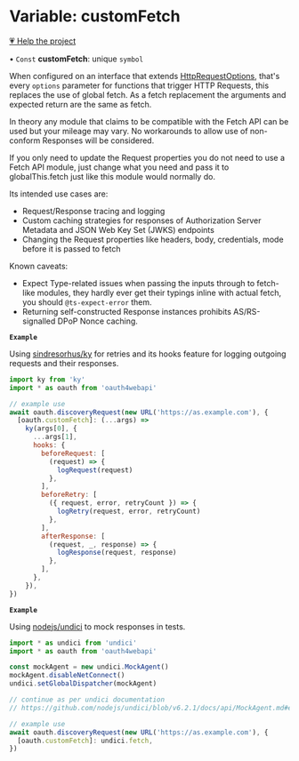 # Variable: customFetch

[💗 Help the project](https://github.com/sponsors/panva)

• `Const` **customFetch**: unique `symbol`

When configured on an interface that extends [HttpRequestOptions](../interfaces/HttpRequestOptions.md), that's every `options`
parameter for functions that trigger HTTP Requests, this replaces the use of global fetch. As a
fetch replacement the arguments and expected return are the same as fetch.

In theory any module that claims to be compatible with the Fetch API can be used but your mileage
may vary. No workarounds to allow use of non-conform Responses will be considered.

If you only need to update the Request properties you do not need to use a Fetch API
module, just change what you need and pass it to globalThis.fetch just like this module would
normally do.

Its intended use cases are:

- Request/Response tracing and logging
- Custom caching strategies for responses of Authorization Server Metadata and JSON Web Key Set
  (JWKS) endpoints
- Changing the Request properties like headers, body, credentials, mode before it is passed
  to fetch

Known caveats:

- Expect Type-related issues when passing the inputs through to fetch-like modules, they hardly
  ever get their typings inline with actual fetch, you should `@ts-expect-error` them.
- Returning self-constructed Response instances prohibits AS/RS-signalled DPoP Nonce
  caching.

**`Example`**

Using [sindresorhus/ky](https://github.com/sindresorhus/ky) for retries and its hooks feature for
logging outgoing requests and their responses.

```js
import ky from 'ky'
import * as oauth from 'oauth4webapi'

// example use
await oauth.discoveryRequest(new URL('https://as.example.com'), {
  [oauth.customFetch]: (...args) =>
    ky(args[0], {
      ...args[1],
      hooks: {
        beforeRequest: [
          (request) => {
            logRequest(request)
          },
        ],
        beforeRetry: [
          ({ request, error, retryCount }) => {
            logRetry(request, error, retryCount)
          },
        ],
        afterResponse: [
          (request, _, response) => {
            logResponse(request, response)
          },
        ],
      },
    }),
})
```

**`Example`**

Using [nodejs/undici](https://github.com/nodejs/undici) to mock responses in tests.

```js
import * as undici from 'undici'
import * as oauth from 'oauth4webapi'

const mockAgent = new undici.MockAgent()
mockAgent.disableNetConnect()
undici.setGlobalDispatcher(mockAgent)

// continue as per undici documentation
// https://github.com/nodejs/undici/blob/v6.2.1/docs/api/MockAgent.md#example---basic-mocked-request

// example use
await oauth.discoveryRequest(new URL('https://as.example.com'), {
  [oauth.customFetch]: undici.fetch,
})
```
